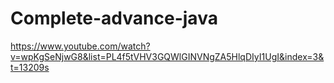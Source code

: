 # Complete-advance-java
https://www.youtube.com/watch?v=wpKgSeNjwG8&list=PL4f5tVHV3GQWlGINVNgZA5HlqDIyI1UgI&index=3&t=13209s
